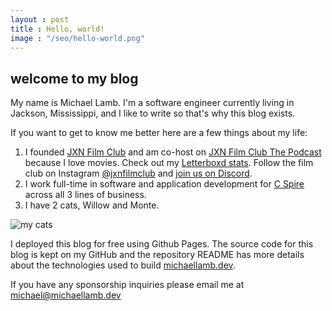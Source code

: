```yaml
---
layout : post
title : Hello, world!
image : "/seo/hello-world.png"
---
```


## welcome to my blog

My name is Michael Lamb. I'm a software engineer currently living in Jackson, Mississippi, and I like to write so that's why this blog exists.

If you want to get to know me better here are a few things about my life:

1. I founded [JXN Film Club](jxnfilm.club)  and am co-host on [JXN Film Club The Podcast](https://anchor.fm/jxnfilmclub) because I love movies. Check out my [Letterboxd stats](https://letterboxd.com/michaellamb/stats/). Follow the film club on Instagram [@jxnfilmclub](https://www.instagram.com/jxnfilmclub/) and [join us on Discord](https://discord.jxnfilm.club).
2. I work full-time in software and application development for [C Spire](https://cspire.com) across all 3 lines of business.
3. I have 2 cats, Willow and Monte.

![my cats](/img/my-cats.jpg)

I deployed this blog for free using Github Pages. The source code for this blog is kept on my GitHub and the repository README has more details about the technologies used to build [michaellamb.dev](https://michaellamb.dev).

If you have any sponsorship inquiries please email me at [michael@michaellamb.dev](mailto:michael@michaellamb.dev)
